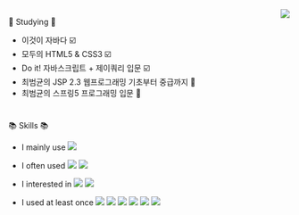 
<img align="right" src="https://github-readme-stats.vercel.app/api/top-langs/?username=demd7362&theme=dracula&exclude_repo=clone-web-scrapper,clone-zoom&hide=Procfile&layout=compact&langs_count=8"/>


:book: Studying :book:                                   
+ 이것이 자바다 :ballot_box_with_check:
+ 모두의 HTML5 & CSS3 :ballot_box_with_check:
+ Do it! 자바스크립트 + 제이쿼리 입문 :ballot_box_with_check:
+ 최범균의 JSP 2.3 웹프로그래밍 기초부터 중급까지 :pencil: 
+ 최범균의 스프링5 프로그래밍 입문 :page_facing_up:
      
<h1></h1>
  
:books: Skills :books:  

+ I mainly use <img src="https://img.shields.io/badge/java-007396?style=for-the-badge&logo=java&logoColor=black">
+ I often used <img src="https://img.shields.io/badge/python-3776AB?style=for-the-badge&logo=python&logoColor=white"> <img src="https://img.shields.io/badge/tomcat-F8DC75?style=for-the-badge&logo=apachetomcat&logoColor=black"> 

+ I interested in 
<img src="https://img.shields.io/badge/spring-6DB33F?style=for-the-badge&logo=spring&logoColor=white"> <img src="https://img.shields.io/badge/MYSQL-4479A1?style=for-the-badge&logo=mysql&logoColor=white">

+ I used at least once 
 <img src="https://img.shields.io/badge/html5-E34F26?style=for-the-badge&logo=html5&logoColor=white"> <img src="https://img.shields.io/badge/css-1572B6?style=for-the-badge&logo=css3&logoColor=white"> <img src="https://img.shields.io/badge/javascript-F7DF1E?style=for-the-badge&logo=javascript&logoColor=black"> <img src="https://img.shields.io/badge/jquery-0769AD?style=for-the-badge&logo=jquery&logoColor=white"> <img src="https://img.shields.io/badge/node.js-339933?style=for-the-badge&logo=nodedotjs&logoColor=black">  <img src="https://img.shields.io/badge/Bootstrap-7952B3?style=for-the-badge&logo=bootstrap&logoColor=black"> 




  
